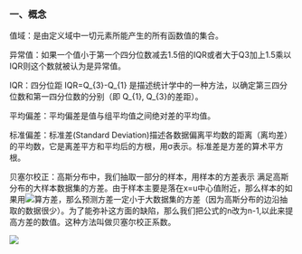 ### 一、概念

值域：是由定义域中一切元素所能产生的所有函数值的集合。
  
异常值：如果一个值小于第一个四分位数减去1.5倍的IQR或者大于Q3加上1.5乘以IQR则这个数就被认为是异常值。  

IQR：四分位距  IQR=Q_{3}-Q_{1}  是描述统计学中的一种方法，以确定第三四分位数和第一四分位数的分别（即 Q_{1}, Q_{3}的差距）。
  
平均偏差：平均偏差是值与组平均值之间绝对差的平均值。 
  
标准偏差：标准差(Standard Deviation)描述各数据偏离平均数的距离（离均差）的平均数，它是离差平方和平均后的方根，用σ表示。标准差是方差的算术平方根。  

贝塞尔校正：高斯分布中，我们抽取一部分的样本，用样本的方差表示 满足高斯分布的大样本数据集的方差。由于样本主要是落在x=u中心值附近，那么样本的如果用![](http://images.cronusliang.me/ML/statistics/%E6%A0%B7%E6%9C%AC%E6%96%B9%E5%B7%AE1.png)算方差，那么预测方差一定小于大数据集的方差（因为高斯分布的边沿抽取的数据很少）。为了能弥补这方面的缺陷，那么我们把公式的n改为n-1,以此来提高方差的数值。这种方法叫做贝塞尔校正系数。 

![](http://images.cronusliang.me/ML/statistics/%E6%A0%B7%E6%9C%AC%E6%96%B9%E5%B7%AE.png)

 

